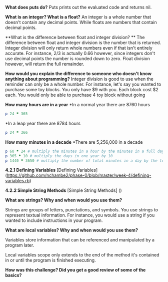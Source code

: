 **What does puts do?**
Puts prints out the evaluated code and returns nil.

**What is an integer? What is a float?**
An integer is a whole number that doesn't contain any decimal points.
While floats are numbers that contain decimal points.

**What is the difference between float and integer division? **
The difference between float and integer division is the number that is returned. Integer division will only return whole numbers even if that isn't entirely accurate. For instance, 2/3 is actually 0.66 however, since integers don't use decimal points the number is rounded down to zero. Float division however, will return the full remainder.

**How would you explain the difference to someone who doesn't know anything about programming?**
Integer division is good to use when the reminder can only be a whole number. For instance, let's say you wanted to purchase some toy blocks. You only have $9 with you. Each block cost $2 each. You would only be able to purchase 4 toy block without going

**How many hours are in a year**
*In a normal year there are 8760 hours

```ruby
p 24 * 365
```

*In a leap year there are 8784 hours

```ruby
p 24 * 366
```

**How many minutes in a decade**
*There are 5,256,000 in a decade

```ruby
p 60 * 24 # multiply the minutes in a hour by the minutes in a full day
p 365 * 10 # multiply the days in one year by 10
p 1440 * 3650 # multiply the number of total minutes in a day by the total number of days in a decade(didn't account for leap years)
```

**4.2.1 Defining Variables**
[Defining Variables] (https://github.com/nchambe2/phase-0/blob/master/week-4/defining-variables.rb)

**4.2.2 Simple String Methods**
[Simple String Methods]  ()

**What are strings? Why and when would you use them?**

Strings are groups of letters, punctations, and symbols.
You use strings to represent textual information. For instance, you would use a string if you wanted to include instructions in your program.

**What are local variables? Why and when would you use them?**

Variables store information that can be referenced and manipulated by a program later.

Local variables scope only extends to the end of the method it's contained in or until the program is finished executing.

**How was this challenge? Did you get a good review of some of the basics?**


